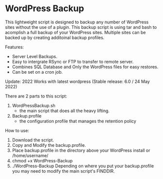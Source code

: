 WordPress Backup
===============

This lightweight script is designed to backup any number of WordPress sites without the use of a plugin. This backup script is using tar and bash to acomplish a full backup of your WordPress sites. Multiple sites can be backed up by creating additoinal backup profiles. 

Features:

- Server Level Backups.
- Easy to intergrate RSync or FTP to transfer to remote server.
- Combines SQL Database and Only the WordPress files for easy restores.
- Can be set on a cron job.

Update: 2022 Works with latest wordpress (Stable release: 6.0 / 24 May 2022)

There are 2 parts to this script:

1. WordPressBackup.sh
    - the main script that does all the heavy lifting.
2. Backup.profile
    - the configuration profile that manages the retention policy

How to use:

1. Download the script.
2. Copy and Modify the backup.profile.
3. Place backup.profile in the directory above your WordPress install or /home/username/
4. chmod +x WordPress-Backup
5. ./WordPress-Backup 
    Depending on where you put your backup.profile you may need to modify the main script's FINDDIR.

